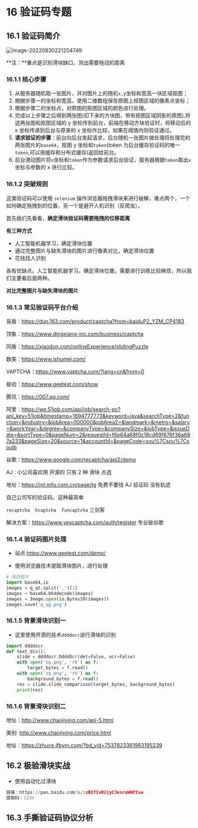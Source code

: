 # 16 验证码专题

## 16.1 验证码简介

![image-20220830221204749](C:\Users\XL\AppData\Roaming\Typora\typora-user-images\image-20220830221204749.png)

**注：**重点是识别滑块缺口，测出需要拖动的距离

### 16.1.1 **核心步骤**

1. 从服务器随机取一张图片，并对图片上的随机`x,y`坐标和宽高一块区域抠图；
2. 根据步骤一的坐标和宽高，使用二维数组保存原图上抠图区域的像素点坐标；
3. 根据步骤二的坐标点，对原图的抠图区域的颜色进行处理。
4. 完成以上步骤之后得到两张图(扣下来的方块图，带有抠图区域阴影的原图),将这两张图和抠图区域的 y 坐标传到前台，前端在移动方块验证时，将移动后的 x 坐标传递到后台与原来的 x 坐标作比较，如果在阈值内则验证通过。
5. **请求验证的步骤**：前台向后台发起请求，后台随机一张图片做处理将处理完的两张图片的`base64`，抠图 y 坐标和`token`(token 为后台缓存验证码的唯一`token`,可以用缓存和分布式缓存)返回给前台。
6. 前台滑动图片将`x`坐标和`token`作为参数请求后台验证，服务器根据`token`取出`x`坐标与参数的 x 进行比较。

### 16.1.2 突破规则

这类验证码可以使用 `selenium` 操作浏览器拖拽滑块来进行破解，难点两个，一个如何确定拖拽到的位置，另一个是避开人机识别（反爬虫）。

首先我们先看看，**确定滑块验证码需要拖拽的位移距离**

**有三种方式**

- 人工智能机器学习，确定滑块位置
- 通过完整图片与缺失滑块的图片进行像素对比，确定滑块位置
- 花钱找人识别

各有优缺点。人工智能机器学习，确定滑块位置，需要进行训练比较麻烦，所以我们主要看后面两种。

**对比完整图片与缺失滑块的图片**

### 16.1.3 常见验证码平台介绍

易盾：https://dun.163.com/product/captcha?from=baiduP2_YZM_CP4183

顶象：https://www.dingxiang-inc.com/business/captcha

同盾：https://xiaodun.com/onlineExperience/slidingPuzzle

数美：https://www.ishumei.com/

VAPTCHA：https://www.vaptcha.com/?lang=cn&from=0

极验：https://www.geetest.com/show

腾讯：https://007.qq.com/

阿里：https://we.51job.com/api/job/search-pc?api_key=51job&timestamp=1694777773&keyword=java&searchType=2&function=&industry=&jobArea=000000&jobArea2=&landmark=&metro=&salary=&workYear=&degree=&companyType=&companySize=&jobType=&issueDate=&sortType=0&pageNum=2&requestId=f6e64a68f0c18cd69f676f36a687a233&pageSize=20&source=1&accountId=&pageCode=sou%7Csou%7Csoulb

谷歌：https://www.google.com/recaptcha/api2/demo

AJ : 小公司喜欢用 开源的 只有 2 种 滑块 点选

地址：https://jnt.mfu.com.cn/page/tg 免费不要钱 AJ 验证码 没有轨迹

自己公司写的验证码，这种最简单

`recaptcha  hcaptcha  funcaptcha` 三剑客

解决方案：https://www.yescaptcha.com/auth/register 专业破谷歌

### 16.1.4 验证码图片处理

- 站点:https://www.geetest.com/demo/

- 使用浏览器技术提取滑块图片，进行处理

```python
# 保存图片
import base64,io
images = q_qt.split(',')[1]
images = base64.b64decode(images)
images = Image.open(io.BytesIO(images))
images.save('q_qg.png')
```

### 16.1.5 背景滑块识别一

- 这里使用开源的技术`ddddocr`进行滑块的识别

```python
import ddddocr
def text_dis():
    slide = ddddocr.DdddOcr(det=False, ocr=False)
    with open('bg.png', 'rb') as f:
        target_bytes = f.read()
    with open('zg.png', 'rb') as f:
        background_bytes = f.read()
    res = slide.slide_comparison(target_bytes, background_bytes)
    print(res)
```

### 16.1.6 背景滑块识别二

地址：http://www.chaojiying.com/api-5.html

类别: http://www.chaojiying.com/price.html

地址：https://zhuce.jfbym.com/?bd_vid=7537823361963195239

## 16.2 极验滑块实战

- 使用自动化过滑块

```python
链接：https://pan.baidu.com/s/1zR2fIvO2iyC3esraWWYIvw
提取码：1234
```

## 16.3 手撕验证码协议分析
